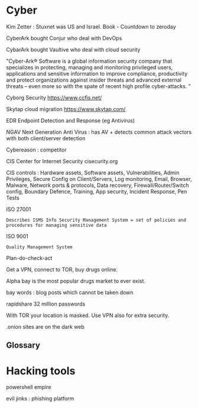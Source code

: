 # Cyber	

Kim Zetter : Stuxnet was US and Israel.  Book - Countdown to zeroday

CyberArk bought Conjur who deal with DevOps

CybarArk bought Vaultive who deal with cloud security

"Cyber-Ark® Software is a global information
security company that specializes in protecting,
managing and monitoring privileged
users, applications and sensitive information
to improve compliance, productivity and protect
organizations against insider threats and advanced
external threats – even more so with the spate of
recent high profile cyber-attacks. "	
	
Cyborg Security   https://www.ccfis.net/	

Skytap cloud migration   https://www.skytap.com/	
	
EDR Endpoint Detection and Response (eg Antivirus)	

NGAV Next Generation Anti Virus : has AV + detects common attack vectors with both client/server detection	

Cybereason : competitor	

CIS Center for Internet Security   cisecurity.org	

CIS controls : Hardware assets, Software assets, Vulnerabilities, Admin Privileges, Secure Config on Client/Servers, Log monitoring, Email, Browser, Malware, Network ports & protocols, Data recovery, Firewall/Router/Switch config, Boundary Defence, Training, App security, Incident Response, Pen Tests	

ISO 27001
	
	Describes ISMS Info Security Management System = set of policies and procedures for managing sensitive data 
	
ISO 9001

	Quality Management System 
	
Plan-do-check-act

Get a VPN, connect to TOR, buy drugs online.

Alpha bay is the most popular drugs market to ever exist.

bay words : blog posts which cannot be taken down

rapidshare 32 million passwords

With TOR your location is masked.  Use VPN also for extra security.

.onion sites are on the dark web




## Glossary

# Hacking tools

powershell empire

evil jinks : phishing platform

